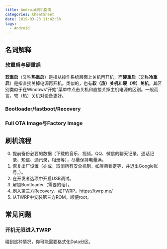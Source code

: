 ```yaml
---
title: Android刷机指南
categories: CheatSheet
date: 2019-03-23 11:42:58
tags:
  - Android
---
```


## 名词解释
### 软重启与硬重启
**软重启**（又称**热重启**）是指从操作系统层面上关机再开机，而**硬重启**（又称**冷重启**）是指直接关掉电源再开机。类似的，也有**软（热）关机**和**硬（冷）关机**，其区别类似于在Windows“开始”菜单中点击关机和直接关掉主机电源的区别。一般而言，软（热）关机对设备更好。
<!--more-->
### Bootloader/fastboot/Recovery
### Full OTA Image与Factory Image
## 刷机流程
0. 提前备份必要的数据（下载的音乐、视频，QQ、微信的聊天记录，通话记录、短信、通讯录，相册等），尽量保持电量满。
1. 恢复出厂设置（亦或，取消所有安全机制，如屏幕锁定等，并退出Google账号。）。
2. 在开发者选项中开启USB调试。
4. 解锁Bootloader（需要的话）。
5. 刷入第三方Recovery，如TWRP。https://twrp.me/
6. 从TWRP中安装第三方ROM，顺便root。

## 常见问题
### 开机无限进入TWRP
碰到这种情况，你可能需要格式化Data分区。